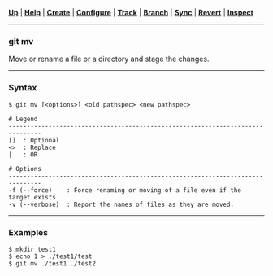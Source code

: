 [**Up**](../04-Track/track.md) |
[**Help**](../01-Help/help.md) |
[**Create**](../02-Create/create.md) |
[**Configure**](../03-Configure/configure.md) |
[**Track**](../04-Track/track.md) |
[**Branch**](../05-Branch/branch.md) |
[**Sync**](../06-Sync/sync.md) |
[**Revert**](../07-Revert/revert.md) |
[**Inspect**](../08-Inspect/inspect.md)

-------------------------------------------------------------------------------
### git mv

Move or rename a file or a directory and stage the changes.

-------------------------------------------------------------------------------
### Syntax
```
$ git mv [<options>] <old pathspec> <new pathspec>

# Legend
-------------------------------------------------------------------------------
[]  : Optional
<>  : Replace
|   : OR
  
# Options
-------------------------------------------------------------------------------
-f (--force)    : Force renaming or moving of a file even if the target exists
-v (--verbose)  : Report the names of files as they are moved.
```

-------------------------------------------------------------------------------
### Examples
```shell
$ mkdir test1
$ echo 1 > ./test1/test
$ git mv ./test1 ./test2
```
